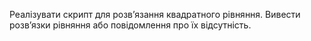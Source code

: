 Реалізувати скрипт для розв’язання квадратного рівняння. Вивести розв’язки рівняння або повідомлення про їх відсутність.